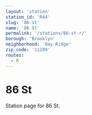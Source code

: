 ```yaml
---
layout: 'station'
station_id: 'R44'
slug: '86-st'
name: '86 St'
permalink: '/stations/86-st-r/'
borough: 'Brooklyn'
neighborhood: 'Bay Ridge'
zip_code: '11209'
routes:
  - R
---
```

# 86 St

Station page for 86 St.
